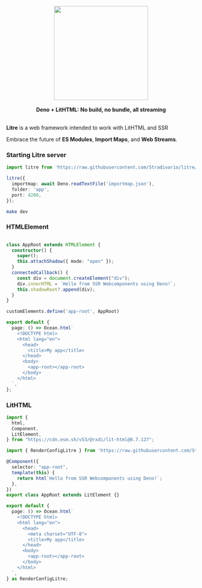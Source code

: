 <div align="center">
  <br />
  <img src="https://i.ibb.co/vJgqKZG/Litre-3.png" height="250" />
  <br /><br />
  <strong>Deno + LitHTML: No build, no bundle, all streaming</strong>
  <br /><br />
</div>


**Litre** is a web framework intended to work with LitHTML and SSR

Embrace the future of **ES Modules**, **Import Maps**, and **Web
Streams**. 

### Starting Litre server

```typescript
import litre from 'https://raw.githubusercontent.com/Stradivario/litre/master/src/mod.ts';

litre({
  importmap: await Deno.readTextFile('importmap.json'),
  folder: 'app',
  port: 4200,
});
```

```bash
make dev
```

### HTMLElement
```typescript

class AppRoot extends HTMLElement {
  constructor() {
    super();
    this.attachShadow({ mode: "open" });
  }
  connectedCallback() {
    const div = document.createElement("div");
    div.innerHTML = `Hello from SSR Webcomponents using Deno!`;
    this.shadowRoot?.append(div);
  }
}

customElements.define('app-root', AppRoot)

export default {
  page: () => Ocean.html`
    <!DOCTYPE html>
    <html lang="en">
      <head>
        <title>My app</title>
      </head>
      <body>
        <app-root></app-root>
      </body>
    </html>
  `,
};
```


### LitHTML

```typescript
import {
  html,
  Component,
  LitElement,
} from "https://cdn.esm.sh/v53/@rxdi/lit-html@0.7.127";

import { RenderConfigLitre } from 'https://raw.githubusercontent.com/Stradivario/litre/master/src/types.ts';

@Component({
  selector: "app-root",
  template(this) {
    return html`Hello from SSR Webcomponents using Deno!`;
  },
})
export class AppRoot extends LitElement {}

export default {
  page: () => Ocean.html`
    <!DOCTYPE html>
    <html lang="en">
      <head>
        <meta charset="UTF-8">
        <title>My app</title>
      </head>
      <body>
        <app-root></app-root>
      </body>
    </html>
  `,
} as RenderConfigLitre;
```